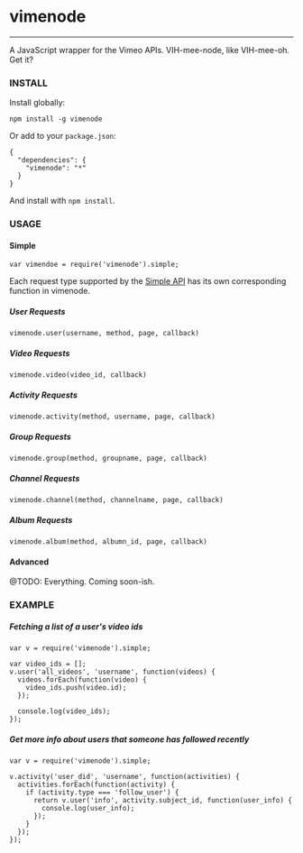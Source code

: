 vimenode
===
---
A JavaScript wrapper for the Vimeo APIs. VIH-mee-node, like VIH-mee-oh. Get it?

### INSTALL

Install globally:

    npm install -g vimenode

Or add to your `package.json`:

    {
      "dependencies": {
        "vimenode": "*"
      }
    }

And install with `npm install`.

### USAGE

#### Simple

    var vimendoe = require('vimenode').simple;

Each request type supported by the [Simple API](https://developer.vimeo.com/apis/simple) has its own corresponding function in vimenode.

##### User Requests

    vimenode.user(username, method, page, callback)

##### Video Requests

    vimenode.video(video_id, callback)

##### Activity Requests

    vimenode.activity(method, username, page, callback)

##### Group Requests

    vimenode.group(method, groupname, page, callback)

##### Channel Requests

    vimenode.channel(method, channelname, page, callback)

##### Album Requests

    vimenode.album(method, albumn_id, page, callback)

#### Advanced

@TODO: Everything. Coming soon-ish.

### EXAMPLE

##### Fetching a list of a user's video ids

    var v = require('vimenode').simple;

    var video_ids = [];
    v.user('all_videos', 'username', function(videos) {
      videos.forEach(function(video) {
        video_ids.push(video.id);
      });

      console.log(video_ids);
    });

##### Get more info about users that someone has followed recently

    var v = require('vimenode').simple;

    v.activity('user_did', 'username', function(activities) {
      activities.forEach(function(activity) {
        if (activity.type === 'follow_user') {
          return v.user('info', activity.subject_id, function(user_info) {
            console.log(user_info);
          });
        }
      });
    });
